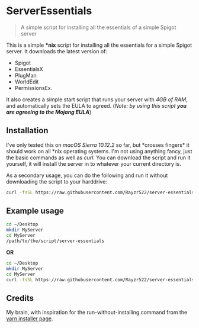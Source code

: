 # ServerEssentials
> A simple script for installing all the essentials of a simple Spigot server

This is a simple **\*nix** script for installing all the essentials for a simple Spigot server. It downloads the latest version of:

* Spigot
* EssentialsX
* PlugMan
* WorldEdit
* PermissionsEx.

It also creates a simple start script that runs your server with *4GB of RAM*, and automatically sets the EULA to agreed. (*Note: by using this script **you are agreeing to the Mojang EULA***)

## Installation
I've only tested this on *macOS Sierra 10.12.2* so far, but \*crosses fingers\* it should work on all \*nix operating systems. I'm not using anything fancy, just the basic commands as well as *curl*. You can download the script and run it yourself, it will install the server in to whatever your current directory is.

As a secondary usage, you can do the following and run it without downloading the script to your harddrive:

```bash
curl -fsSL https://raw.githubusercontent.com/Rayzr522/server-essentials/master/server-essentials | bash -
```

## Example usage

```bash
cd ~/Desktop
mkdir MyServer
cd MyServer
/path/to/the/script/server-essentials
```

**OR**

```bash
cd ~/Desktop
mkdir MyServer
cd MyServer
curl -fsSL https://raw.githubusercontent.com/Rayzr522/server-essentials/master/server-essentials | bash -
```

## Credits
My brain, with inspiration for the run-without-installing command from the [yarn installer page](https://yarnpkg.com/en/docs/install#linux).